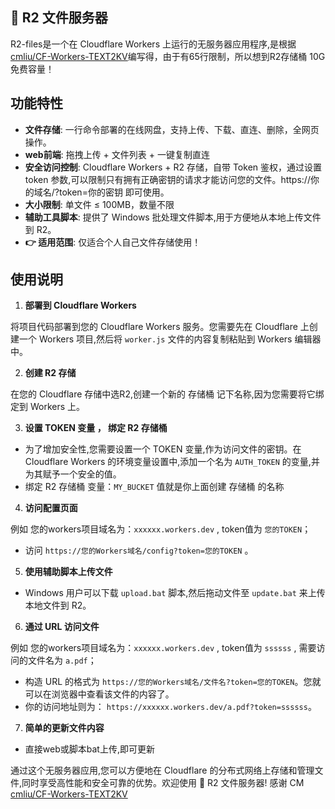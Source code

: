 ## 📁 R2 文件服务器
R2-files是一个在 Cloudflare Workers 上运行的无服务器应用程序,是根据[cmliu/CF-Workers-TEXT2KV](https://github.com/cmliu/CF-Workers-TEXT2KV)编写得，由于有65行限制，所以想到R2存储桶 10G免费容量！

## 功能特性
- **文件存储**: 一行命令部署的在线网盘，支持上传、下载、直连、删除，全网页操作。
- **web前端**: 拖拽上传 + 文件列表 + 一键复制直连
- **安全访问控制**: Cloudflare Workers + R2 存储，自带 Token 鉴权，通过设置 token 参数,可以限制只有拥有正确密钥的请求才能访问您的文件。https://你的域名/?token=你的密钥 即可使用。
- **大小限制**: 单文件 ≤ 100MB，数量不限
- **辅助工具脚本**: 提供了 Windows 批处理文件脚本,用于方便地从本地上传文件到 R2。
- **👉 适用范围**: 仅适合个人自己文件存储使用！

## 使用说明

1. **部署到 Cloudflare Workers**

  将项目代码部署到您的 Cloudflare Workers 服务。您需要先在 Cloudflare 上创建一个 Workers 项目,然后将 `worker.js` 文件的内容复制粘贴到 Workers 编辑器中。

2. **创建 R2 存储**

  在您的 Cloudflare 存储中选R2,创建一个新的 存储桶 记下名称,因为您需要将它绑定到 Workers 上。

3. **设置 TOKEN 变量 ， 绑定 R2 存储桶**

  - 为了增加安全性,您需要设置一个 TOKEN 变量,作为访问文件的密钥。在 Cloudflare Workers 的环境变量设置中,添加一个名为 `AUTH_TOKEN` 的变量,并为其赋予一个安全的值。
  - 绑定 R2 存储桶 变量：`MY_BUCKET` 值就是你上面创建 存储桶 的名称

4. **访问配置页面**

例如 您的workers项目域名为：`xxxxxx.workers.dev` , token值为 `您的TOKEN`；
  - 访问 `https://您的Workers域名/config?token=您的TOKEN` 。

5. **使用辅助脚本上传文件**

  - Windows 用户可以下载 `upload.bat` 脚本,然后拖动文件至 `update.bat` 来上传本地文件到 R2。

6. **通过 URL 访问文件**

例如 您的workers项目域名为：`xxxxxx.workers.dev` , token值为 `ssssss` , 需要访问的文件名为 `a.pdf`；
  - 构造 URL 的格式为 `https://您的Workers域名/文件名?token=您的TOKEN`。您就可以在浏览器中查看该文件的内容了。
  - 你的访问地址则为： `https://xxxxxx.workers.dev/a.pdf?token=ssssss`。

7. **简单的更新文件内容**

  - 直接web或脚本bat上传,即可更新

通过这个无服务器应用,您可以方便地在 Cloudflare 的分布式网络上存储和管理文件,同时享受高性能和安全可靠的优势。欢迎使用 📁 R2 文件服务器!
感谢 CM [cmliu/CF-Workers-TEXT2KV](https://github.com/cmliu/CF-Workers-TEXT2KV)

